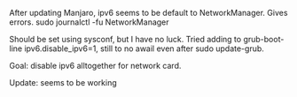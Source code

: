 After updating Manjaro, ipv6 seems to be default to NetworkManager. 
Gives errors. 
sudo journalctl -fu NetworkManager

Should be set using sysconf, but I have no luck. Tried adding to grub-boot-line ipv6.disable_ipv6=1, still to no awail even after sudo update-grub. 

Goal: disable ipv6 alltogether for network card. 

Update: seems to be working

